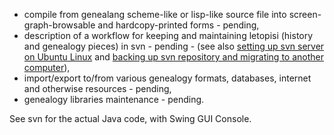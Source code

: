   * compile from genealang scheme-like or lisp-like source file into screen-graph-browsable and hardcopy-printed forms - pending,
  * description of a workflow for keeping and maintaining letopisi (history and genealogy pieces) in svn - pending - (see also [setting up svn server on Ubuntu Linux](http://code.google.com/p/genealang/wiki/SetupSVNServerOnUbuntu) and [backing up svn repository and migrating to another computer](http://code.google.com/p/genealang/wiki/MigratingSVNToNewComputer)),
  * import/export to/from various genealogy formats, databases, internet and otherwise resources - pending,
  * genealogy libraries maintenance - pending.

See svn for the actual Java code, with Swing GUI Console.